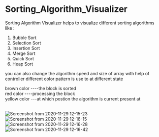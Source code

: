 # Sorting_Algorithm_Visualizer

Sorting Algorithm Visualizer helps to visualize different sorting algorithms like :

1) Bubble Sort <br />
2) Selection Sort <br />
3) Insertion Sort <br />
4) Merge Sort <br />
5) Quick Sort <br />
5) Heap Sort <br />

you can also change the algorithm speed and size of array with help of controller 
different color pattern is use to at different state <br />

brown color ----the block is sorted <br />
red color   ----processing the block <br />
yellow color ---at which postion the algorithm is current present at <br /> 
<br />

![Screenshot from 2020-11-29 12-15-23](https://user-images.githubusercontent.com/41436957/100535224-08fb1a80-323d-11eb-9122-e96edfd71cf4.png)
![Screenshot from 2020-11-29 12-16-15](https://user-images.githubusercontent.com/41436957/100535226-0b5d7480-323d-11eb-9a17-3364c0b5eddf.png)
![Screenshot from 2020-11-29 12-16-28](https://user-images.githubusercontent.com/41436957/100535230-13b5af80-323d-11eb-85e4-6870fbdc0f89.png)
![Screenshot from 2020-11-29 12-16-42](https://user-images.githubusercontent.com/41436957/100535229-11ebec00-323d-11eb-9948-c1c1b0450074.png)
